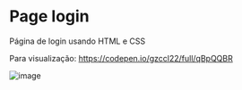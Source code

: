 # Page login
Página de login usando HTML e CSS


Para visualização:
https://codepen.io/gzccl22/full/qBpQQBR


![image](https://user-images.githubusercontent.com/102630771/166155774-893b2614-644f-4936-bb90-223f52537970.png)


